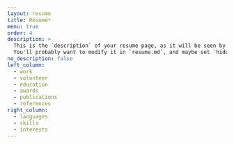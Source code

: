 ```yaml
---
layout: resume
title: Résumé*
menu: true
order: 4
description: >
  This is the `description` of your resume page, as it will be seen by search engines.
  You'll probably want to modify it in `resume.md`, and maybe set `hide_description` to `true` in the front matter.
no_description: false
left_column:
  - work
  - volunteer
  - education
  - awards
  - publications
  - references
right_column:
  - languages
  - skills
  - interests
---
```

